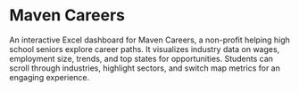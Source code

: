 # Maven Careers
An interactive Excel dashboard for Maven Careers, a non-profit helping high school seniors explore career paths. It visualizes industry data on wages, employment size, trends, and top states for opportunities. Students can scroll through industries, highlight sectors, and switch map metrics for an engaging experience.
